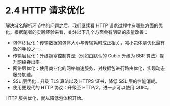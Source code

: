 # 2.4 HTTP 请求优化

解决域名解析环节中的问题之后，我们继续看 HTTP 请求过程中有哪些方面的优化。根据笔者的实践经验来看，关注以下几个方面会有明显的质量改善：

- 包体积优化：传输数据的包体大小与传输耗时成正相关，减小包体是优化最有效的手段之一。
- 传输层优化：升级拥塞控制算法（例如由默认的 Cubic 升级为 BBR 算法）提升网络吞出率。
- 网络层优化：使用商业化的网络加速服务，对数据包进行路由优化，实现动态服务加速。
- SSL 层优化：升级 TLS 算法以及 HTTPS 证书，降低 SSL 层的性能消耗。
- 使用更现代的 HTTP 协议：升级至 HTTP/2，进一步可以使用 QUIC。

HTTP 服务优化，就从降低包体积开始。